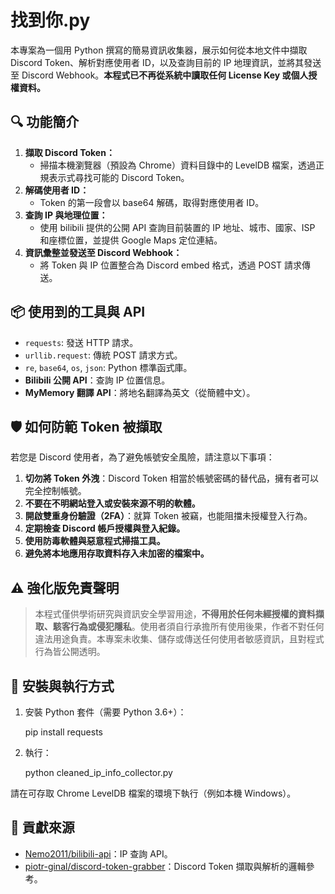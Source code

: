 找到你.py
=================================

本專案為一個用 Python 撰寫的簡易資訊收集器，展示如何從本地文件中擷取 Discord Token、解析對應使用者 ID，以及查詢目前的 IP 地理資訊，並將其發送至 Discord Webhook。**本程式已不再從系統中讀取任何 License Key 或個人授權資料。**

🔍 功能簡介
-------------

1. **擷取 Discord Token：**
   - 掃描本機瀏覽器（預設為 Chrome）資料目錄中的 LevelDB 檔案，透過正規表示式尋找可能的 Discord Token。
2. **解碼使用者 ID：**
   - Token 的第一段會以 base64 解碼，取得對應使用者 ID。
3. **查詢 IP 與地理位置：**
   - 使用 bilibili 提供的公開 API 查詢目前裝置的 IP 地址、城市、國家、ISP 和座標位置，並提供 Google Maps 定位連結。
4. **資訊彙整並發送至 Discord Webhook：**
   - 將 Token 與 IP 位置整合為 Discord embed 格式，透過 POST 請求傳送。

📦 使用到的工具與 API
------------------------

- `requests`: 發送 HTTP 請求。
- `urllib.request`: 傳統 POST 請求方式。
- `re`, `base64`, `os`, `json`: Python 標準函式庫。
- **Bilibili 公開 API**：查詢 IP 位置信息。
- **MyMemory 翻譯 API**：將地名翻譯為英文（從簡體中文）。

🛡️ 如何防範 Token 被擷取
---------------------------

若您是 Discord 使用者，為了避免帳號安全風險，請注意以下事項：

1. **切勿將 Token 外洩**：Discord Token 相當於帳號密碼的替代品，擁有者可以完全控制帳號。
2. **不要在不明網站登入或安裝來源不明的軟體。**
3. **開啟雙重身份驗證（2FA）**：就算 Token 被竊，也能阻擋未授權登入行為。
4. **定期檢查 Discord 帳戶授權與登入紀錄。**
5. **使用防毒軟體與惡意程式掃描工具。**
6. **避免將本地應用存取資料存入未加密的檔案中。**

⚠️ 強化版免責聲明
------------------

> 本程式僅供學術研究與資訊安全學習用途，**不得用於任何未經授權的資料擷取、駭客行為或侵犯隱私**。使用者須自行承擔所有使用後果，作者不對任何違法用途負責。本專案未收集、儲存或傳送任何使用者敏感資訊，且對程式行為皆公開透明。

🔧 安裝與執行方式
------------------

1. 安裝 Python 套件（需要 Python 3.6+）：

    pip install requests

2. 執行：

    python cleaned_ip_info_collector.py

請在可存取 Chrome LevelDB 檔案的環境下執行（例如本機 Windows）。

🙌 貢獻來源
------------

- [Nemo2011/bilibili-api](https://github.com/Nemo2011/bilibili-api)：IP 查詢 API。
- [piotr-ginal/discord-token-grabber](https://github.com/piotr-ginal/discord-token-grabber)：Discord Token 擷取與解析的邏輯參考。
